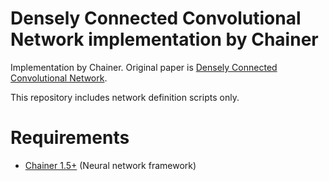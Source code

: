 Densely Connected Convolutional Network implementation by Chainer
========

Implementation by Chainer. Original paper is [Densely Connected Convolutional Network](https://arxiv.org/abs/1608.06993).

This repository includes network definition scripts only.

# Requirements

- [Chainer 1.5+](https://github.com/pfnet/chainer) (Neural network framework)
